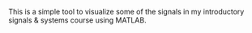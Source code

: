 This is a simple tool to visualize some of the signals in my introductory signals & systems course using MATLAB.
